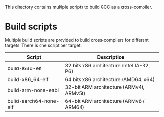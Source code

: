 This directory contains multiple scripts to build GCC as a cross-compiler.

Build scripts
=============

Multiple build scripts are provided to build cross-compilers for different targets. There is one script per target.


| Script                 | Description                                |
|------------------------|--------------------------------------------|
| build-i686-elf         | 32 bits x86 architecture (Intel IA-32, P6) |
| build-x86_64-elf       | 64 bits x86 architecture (AMD64, x64)      |
| build-arm-none-eabi    | 32-bit ARM architecture (ARMv4t, ARMv5t)   |
| build-aarch64-none-elf | 64-bit ARM architecture (ARMv8 / ARM64)    |
